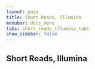 ```yaml
---
layout: page
title: Short Reads, Illumina
menubar: docs_menu
tabs: short_reads_illumina_tabs
show_sidebar: false
---
```


## Short Reads, Illumina
